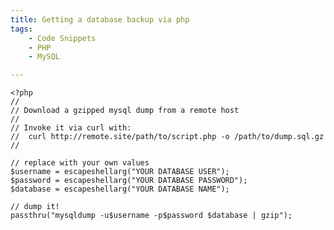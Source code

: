 ```yaml
---
title: Getting a database backup via php
tags:
    - Code Snippets
    - PHP
    - MySQL

---
```

    <?php
    //
    // Download a gzipped mysql dump from a remote host
    //
    // Invoke it via curl with:
    //  curl http://remote.site/path/to/script.php -o /path/to/dump.sql.gz
    //

    // replace with your own values
    $username = escapeshellarg("YOUR DATABASE USER");
    $password = escapeshellarg("YOUR DATABASE PASSWORD");
    $database = escapeshellarg("YOUR DATABASE NAME");

    // dump it!
    passthru("mysqldump -u$username -p$password $database | gzip");
